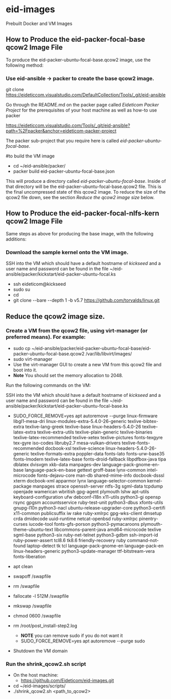 # eid-images
Prebuilt Docker and VM Images

## How to Produce the eid-packer-focal-base qcow2 Image File

To produce the eid-packer-ubuntu-focal-base.qcow2 image, use the following method:
### Use eid-ansible -> packer to create the base qcow2 image.

git clone https://eideticcom.visualstudio.com/DefaultCollection/Tools/_git/eid-ansible

Go through the README.md on the packer page called *Eideticom Packer Project* for the prerequisites of your host machine as well as how-to use packer

https://eideticcom.visualstudio.com/Tools/_git/eid-ansible?path=%2Fpacker&anchor=eideticom-packer-project

The packer sub-project that you require here is called *eid-packer-ubuntu-focal-base*.

#to build the VM image
- cd ~/eid-ansible/packer/
- packer build eid-packer-ubuntu-focal-base.json

This will produce a directory called *eid-packer-ubuntu-focal-base*. Inside of that directory will be the eid-packer-ubuntu-focal-base.qcow2 file.
This is the final uncompressed state of this qcow2 image. To reduce the size of the qcow2 file down, see the section *Reduce the qcow2 image size* below.

## How to Produce the eid-packer-focal-nlfs-kern qcow2 Image File

Same steps as above for producing the base image, with the following additions:

### Download the sample kernel onto the VM image.
SSH into the VM which should have a default hostname of *kickseed* and a user name and password can be found in the file
~/eid-ansible/packer/kickstart/eid-packer-ubuntu-focal.ks

- ssh eideticom@kickseed
- sudo su
- cd
- git clone --bare --depth 1 -b v5.7 https://github.com/torvalds/linux.git

## Reduce the qcow2 image size. 

### Create a VM from the qcow2 file, using virt-manager (or preferred means). For example:
- sudo cp ~/eid-ansible/packer/eid-packer-ubuntu-focal-base/eid-packer-ubuntu-focal-base.qcow2 /var/lib/libvirt/images/
- sudo virt-manager
- Use the virt-manager GUI to create a new VM from this qcow2 file and boot into it. 
- **Note** You should set the memory allocation to 2048.

Run the following commands on the VM:

SSH into the VM which should have a default hostname of *kickseed* and a user name and password can be found in the file
~/eid-ansible/packer/kickstart/eid-packer-ubuntu-focal-base.ks

- SUDO_FORCE_REMOVE=yes apt autoremove --purge linux-firmware libgl1-mesa-dri linux-modules-extra-5.4.0-26-generic texlive-bibtex-extra texlive-lang-greek texlive-base linux-headers-5.4.0-26 texlive-latex-extra texlive-extra-utils texlive-plain-generic texlive-binaries texlive-latex-recommended texlive-xetex texlive-pictures fonts-texgyre tex-gyre iso-codes libruby2.7 mesa-vulkan-drivers texlive-fonts-recommended docbook-xsl texlive-science linux-headers-5.4.0-26-generic texlive-formats-extra poppler-data fonts-lato fonts-urw-base35 fonts-lmodern texlive-latex-base fonts-droid-fallback libpdfbox-java tipa dblatex dvisvgm xkb-data manpages-dev language-pack-gnome-en-base language-pack-en-base gettext groff-base lynx-common intel-microcode fonts-dejavu-core man-db shared-mime-info docbook-dsssl xterm docbook-xml apparmor lynx language-selector-common kernel-package manpages strace openssh-server ntfs-3g sgml-data tcpdump openjade wamerican wbritish gpg-agent plymouth lshw apt-utils keyboard-configuration ufw debconf-i18n x11-utils python3-gi opensp rsync gpgsm accountsservice ruby-test-unit python3-dbus xfonts-utils gnupg-l10n python3-nacl ubuntu-release-upgrader-core python3-certifi x11-common publicsuffix iw rake ruby-xmlrpc gpg-wks-client dmsetup crda dmidecode uuid-runtime netcat-openbsd ruby-xmlrpc pinentry-curses iucode-tool fonts-gfs-porson python3-pymacaroons plymouth-theme-ubuntu-text libcommons-parent-java amd64-microcode texlive sgml-base python3-six ruby-net-telnet python3-gdbm ssh-import-id ruby-power-assert tcl8.6 tk8.6 friendly-recovery ruby command-not-found laptop-detect tk tcl language-pack-gnome-en language-pack-en linux-headers-generic python3-update-manager ttf-bitstream-vera fonts-liberation

- apt clean
- swapoff /swapfile
- rm /swapfile
- fallocate -l 512M /swapfile
- mkswap /swapfile
- chmod 0600 /swapfile
- rm /root/post_install-step2.log
    - **NOTE** you can remove sudo if you do not want it
    - SUDO_FORCE_REMOVE=yes apt autoremove --purge sudo
- Shutdown the VM domain

### Run the shrink_qcow2.sh script
- On the host machine:
    - https://github.com/Eideticom/eid-images.git
- cd ~/eid-images/scripts/
- ./shrink_qcow2.sh <path_to_qcow2>
